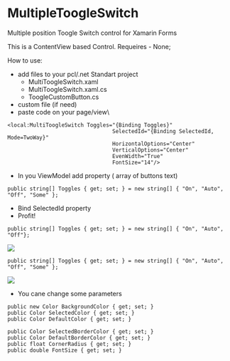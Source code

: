 # MultipleToogleSwitch
Multiple position Toogle Switch control for Xamarin Forms

This is a ContentView based Control. 
Requeires - None;

How to use:
- add files to your pcl/.net Standart project
  - MultiToogleSwitch.xaml 
  - MultiToogleSwitch.xaml.cs
  - ToogleCustomButton.cs 
- custom file (if need)
- paste code on your page/view\
```
<local:MultiToogleSwitch Toggles="{Binding Toggles}" 
                                 SelectedId="{Binding SelectedId, Mode=TwoWay}"
                                 HorizontalOptions="Center"
                                 VerticalOptions="Center"
                                 EvenWidth="True"
                                 FontSize="14"/>
```
- In you ViewModel add property ( array of buttons text) 
```
public string[] Toggles { get; set; } = new string[] { "On", "Auto", "Off", "Some" };
```
- Bind SelectedId property
- Profit!

```
public string[] Toggles { get; set; } = new string[] { "On", "Auto", "Off"};
```
![](https://github.com/VasenevEA/MultipleToogleSwitch/blob/master/Res/3toogleSwitch.gif)

```
public string[] Toggles { get; set; } = new string[] { "On", "Auto", "Off", "Some" };
```
![](https://github.com/VasenevEA/MultipleToogleSwitch/blob/master/Res/4toogleSwitch.gif)

- You cane change some parameters
``` 
public new Color BackgroundColor { get; set; }
public Color SelectedColor { get; set; }
public Color DefaultColor { get; set; }

public Color SelectedBorderColor { get; set; }
public Color DefaultBorderColor { get; set; }
public float CornerRadius { get; set; }
public double FontSize { get; set; }
```

